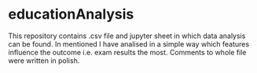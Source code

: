 # educationAnalysis
This repository contains .csv file and jupyter sheet in which data analysis can be found. 
In mentioned I have analised in a simple way which features influence the outcome i.e. exam results the most.
Comments to whole file were written in polish.
